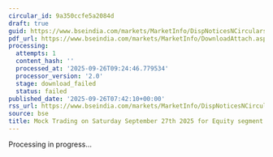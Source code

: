 ```yaml
---
circular_id: 9a350ccfe5a2084d
draft: true
guid: https://www.bseindia.com/markets/MarketInfo/DispNoticesNCirculars.aspx?Noticeid={1B3B08B0-3CA3-4BD4-91C7-DB7CFA9887A3}&noticeno=20250926-6&dt=09/26/2025&icount=6&totcount=14&flag=0
pdf_url: https://www.bseindia.com/markets/MarketInfo/DownloadAttach.aspx?id=20250926-6&attachedId=
processing:
  attempts: 1
  content_hash: ''
  processed_at: '2025-09-26T09:24:46.779534'
  processor_version: '2.0'
  stage: download_failed
  status: failed
published_date: '2025-09-26T07:42:10+00:00'
rss_url: https://www.bseindia.com/markets/MarketInfo/DispNoticesNCirculars.aspx?Noticeid={1B3B08B0-3CA3-4BD4-91C7-DB7CFA9887A3}&noticeno=20250926-6&dt=09/26/2025&icount=6&totcount=14&flag=0
source: bse
title: Mock Trading on Saturday September 27th 2025 for Equity segment
---
```


Processing in progress...